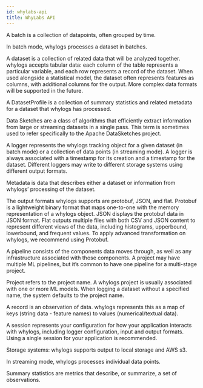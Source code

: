 ```yaml
---
id: whylabs-api
title: WhyLabs API
---
```


A batch is a collection of datapoints, often grouped by time.

In batch mode, whylogs processes a dataset in batches.

A dataset is a collection of related data that will be analyzed together. whylogs accepts tabular data: each column of the table represents a particular variable, and each row represents a record of the dataset. When used alongside a statistical model, the dataset often represents features as columns, with additional columns for the output. More complex data formats will be supported in the future.

A DatasetProfile is a collection of summary statistics and related metadata for a dataset that whylogs has processed.

Data Sketches are a class of algorithms that efficiently extract information from large or streaming datasets in a single pass. This term is sometimes used to refer specifically to the Apache DataSketches project.

A logger represents the whylogs tracking object for a given dataset (in batch mode) or a collection of data points (in streaming mode). A logger is always associated with a timestamp for its creation and a timestamp for the dataset. Different loggers may write to different storage systems using different output formats.

Metadata is data that describes either a dataset or information from whylogs’ processing of the dataset.

The output formats whylogs supports are protobuf, JSON, and flat. Protobuf is a lightweight binary format that maps one-to-one with the memory representation of a whylogs object. JSON displays the protobuf data in JSON format. Flat outputs multiple files with both CSV and JSON content to represent different views of the data, including histograms, upperbound, lowerbound, and frequent values. To apply advanced transformation on whylogs, we recommend using Protobuf.

A pipeline consists of the components data moves through, as well as any infrastructure associated with those components. A project may have multiple ML pipelines, but it’s common to have one pipeline for a multi-stage project.

Project refers to the project name. A whylogs project is usually associated with one or more ML models. When logging a dataset without a specified name, the system defaults to the project name.

A record is an observation of data. whylogs represents this as a map of keys (string data - feature names) to values (numerical/textual data).

A session represents your configuration for how your application interacts with whylogs, including logger configuration, input and output formats. Using a single session for your application is recommended.

Storage systems: whylogs supports output to local storage and AWS s3.

In streaming mode, whylogs processes individual data points.

Summary statistics are metrics that describe, or summarize, a set of observations.


